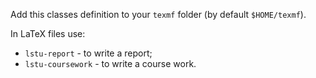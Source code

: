 Add this classes definition to your `texmf` folder (by default `$HOME/texmf`).

In LaTeX files use:
- `lstu-report` - to write a report;
- `lstu-coursework` - to write a course work.